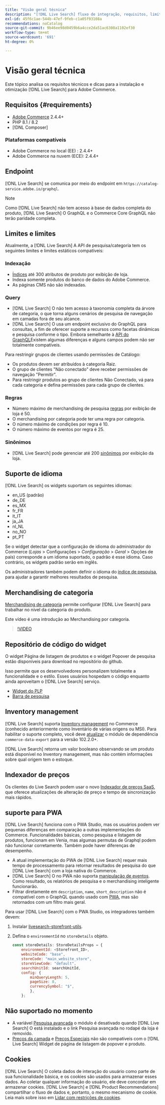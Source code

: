 ```yaml
---
title: "Visão geral técnica"
description: "[!DNL Live Search] fluxo de integração, requisitos, limites e limitações do sistema"
exl-id: 45f6c1ae-544b-47ef-9feb-c1a05f93108a
recommendations: noCatalog
source-git-commit: 9b46ee98d0459b6a4cce2da51ac6308a1102ef30
workflow-type: tm+mt
source-wordcount: '691'
ht-degree: 0%

---
```


# Visão geral técnica

Este tópico analisa os requisitos técnicos e dicas para a instalação e otimização [!DNL Live Search] para Adobe Commerce.

## Requisitos {#requirements}

* [Adobe Commerce](https://business.adobe.com/products/magento/magento-commerce.html) 2.4.4+
* PHP 8.1 / 8.2
* [!DNL Composer]

### Plataformas compatíveis

* Adobe Commerce no local (EE) : 2.4.4+
* Adobe Commerce na nuvem (ECE): 2.4.4+

## Endpoint

[!DNL Live Search] se comunica por meio do endpoint em `https://catalog-service.adobe.io/graphql`.

>[!NOTE]
>
>Como [!DNL Live Search] não tem acesso à base de dados completa do produto, [!DNL Live Search] O GraphQL e o Commerce Core GraphQL não terão paridade completa.

## Limites e limites

Atualmente, a [!DNL Live Search] A API de pesquisa/categoria tem os seguintes limites e limites estáticos compatíveis:

### Indexação

* [Índices](indexing.md) até 300 atributos de produto por exibição de loja.
* Indexa somente produtos do banco de dados do Adobe Commerce.
* As páginas CMS não são indexadas.

### Query

* [!DNL Live Search] O não tem acesso à taxonomia completa da árvore de categoria, o que torna alguns cenários de pesquisa de navegação em camadas fora de seu alcance.
* [!DNL Live Search] O usa um endpoint exclusivo do GraphQL para consultas, a fim de oferecer suporte a recursos como facetas dinâmicas e pesquisa conforme o tipo. Embora semelhante à [API do GraphQL](https://developer.adobe.com/commerce/webapi/graphql/)Existem algumas diferenças e alguns campos podem não ser totalmente compatíveis.

Para restringir grupos de clientes usando permissões de Catálogo:

* Os produtos devem ser atribuídos à categoria Raiz.
* O grupo de clientes &quot;Não conectado&quot; deve receber permissões de navegação &quot;Permitir&quot;.
* Para restringir produtos ao grupo de clientes Não Conectado, vá para cada categoria e defina permissões para cada grupo de clientes.

### Regras

* Número máximo de merchandising de pesquisa [regras](rules.md) por exibição de loja é 50.
* O merchandising por categoria pode ter uma regra por categoria.
* O número máximo de condições por regra é 10.
* O número máximo de eventos por regra é 25.

### Sinônimos

* [!DNL Live Search] pode gerenciar até 200 [sinônimos](synonyms.md) por exibição da loja.

## Suporte de idioma

[!DNL Live Search] os widgets suportam os seguintes idiomas:

* en_US (padrão)
* de_DE
* es_MX
* fr_FR
* it_IT
* ja_JA
* nl_NL
* no_NO
* pt_PT

Se o widget detectar que a configuração de idioma do administrador do Commerce (_Lojas_ > Configurações > _Configuração_ > _Geral_ > Opções de país) corresponde a um idioma suportado, o padrão é esse idioma. Caso contrário, os widgets padrão serão em inglês.

Os administradores também podem definir o idioma do [índice de pesquisa](settings.md#language), para ajudar a garantir melhores resultados de pesquisa.

## Merchandising de categoria

[Merchandising de categoria](category-merch.md) permite configurar [!DNL Live Search] para trabalhar no nível da categoria do produto.

Este vídeo é uma introdução ao Merchandising por categoria.

>[!VIDEO](https://video.tv.adobe.com/v/3424617)

## Repositório de código do widget

O widget Página de listagem de produtos e o widget Popover de pesquisa estão disponíveis para download no repositório do github.

Isso permite que os desenvolvedores personalizem totalmente a funcionalidade e o estilo. Esses usuários hospedam o código enquanto ainda aproveitam o [!DNL Live Search] serviço.

* [Widget do PLP](https://github.com/adobe/storefront-product-listing-page)
* [Barra de pesquisa](https://github.com/adobe/storefront-search-as-you-type)

## Inventory management

[!DNL Live Search] suporta [Inventory management](https://experienceleague.adobe.com/docs/commerce-admin/inventory/introduction.html) no Commerce (conhecido anteriormente como Inventário de várias origens ou MSI). Para habilitar o suporte completo, você deve [atualizar](install.md#update) o módulo de dependência `commerce-data-export` para a versão 102.2.0+.

[!DNL Live Search] retorna um valor booleano observando se um produto está disponível no Inventory management, mas não contém informações sobre qual origem tem o estoque.

## Indexador de preços

Os clientes do Live Search podem usar o novo [Indexador de preços SaaS](../price-index/index.md), que oferece atualizações de alteração de preço e tempo de sincronização mais rápidos.

## suporte para PWA

[!DNL Live Search] funciona com o PWA Studio, mas os usuários podem ver pequenas diferenças em comparação a outras implementações do Commerce. Funcionalidades básicas, como pesquisa e listagem de produtos, funcionam em Venia, mas algumas permutas de Graphql podem não funcionar corretamente. Também pode haver diferenças de desempenho.

* A atual implementação do PWA de [!DNL Live Search] requer mais tempo de processamento para retornar resultados de pesquisa do que [!DNL Live Search] com a loja nativa do Commerce.
* [!DNL Live Search] O no PWA não suporta [manipulação de eventos](https://developer.adobe.com/commerce/services/shared-services/storefront-events/sdk/). Como resultado, os relatórios de pesquisa e o merchandising inteligente funcionarão.
* Filtrar diretamente em `description`, `name`, `short_description` não é compatível com o GraphQL quando usado com [PWA](https://developer.adobe.com/commerce/pwa-studio/), mas são retornados com um filtro mais geral.

Para usar [!DNL Live Search] com o PWA Studio, os integradores também devem:

1. Instalar [livesearch-storefront-utils](https://www.npmjs.com/package/@magento/ds-livesearch-storefront-utils).
1. Defina o `environmentId` no `storeDetails` objeto.

   ```javascript
   const storeDetails: StoreDetailsProps = {
       environmentId: <Storefront_ID>,
       websiteCode: "base",
       storeCode: "main_website_store",
       storeViewCode: "default",
       searchUnitId: searchUnitId,
       config: {
           minQueryLength: 5,
           pageSize: 8,
           currencySymbol: "$",
           },
       };
   ```

## Não suportado no momento

* A variável [Pesquisa avançada](https://experienceleague.adobe.com/docs/commerce-admin/catalog/catalog/search/search.html#advanced-search) o módulo é desativado quando [!DNL Live Search] O está instalado e o link Pesquisa avançada no rodapé da loja é removido.
* [Preços da camada](https://experienceleague.adobe.com/docs/commerce-admin/catalog/products/pricing/product-price-tier.html) e [Preços Especiais](https://experienceleague.adobe.com/docs/commerce-admin/catalog/products/pricing/product-price-special.html) não são compatíveis com o [!DNL Live Search] Widget de página de listagem de popover e produto.

## Cookies

[!DNL Live Search] O coleta dados de interação do usuário como parte de sua funcionalidade básica, e os cookies são usados para armazenar esses dados. Ao coletar qualquer informação do usuário, ele deve concordar em armazenar cookies. [!DNL Live Search] e [!DNL Product Recommendations] compartilhar o fluxo de dados e, portanto, o mesmo mecanismo de cookie. Leia mais sobre isso em [Lidar com restrições de cookies](https://experienceleague.adobe.com/docs/commerce-merchant-services/product-recommendations/developer/setting-cookie.html).
